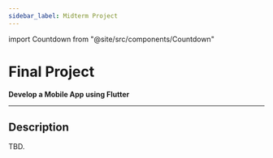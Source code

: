 ```yaml
---
sidebar_label: Midterm Project
---
```


import Countdown from "@site/src/components/Countdown"

# Final Project

**Develop a Mobile App using Flutter**

---

## Description

TBD.
